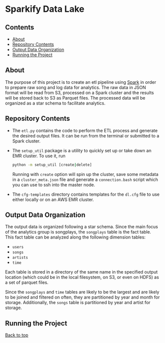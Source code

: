 # Sparkify Data Lake

## Contents

* [About](#about)
* [Repository Contents](#repository-contents)
* [Output Data Organization](#output-data-organization)
* [Running the Project](#running-the-project)

## About
The purpose of this project is to create an etl pipeline using
[Spark](https://spark.apache.org/) in order to prepare raw song and log data
for analytics. The raw data in JSON format will be read from S3, processed on a
Spark cluster and the results will be stored back to S3 as Parquet files. The
processed data will be organized as a star schema to facilitate analytics.

## Repository Contents

- The `etl.py` contains the code to perform the ETL process and generate the desired
  output files. It can be run from the terminal or submitted to a Spark cluster.
  
- The `setup_util` package is a utility to quickly set up or take down an EMR cluster.
  To use it, run
  ```bash
  python -m setup_util [create|delete]
  ```
  Running with `create` option will spin up the cluster, save some metadata in a
  `cluster_meta.json` file and generate a `connection.bash` script which you can use
  to ssh into the master node.

- The `cfg-templates` directory contains templates for the `dl.cfg` file to use either locally
  or on an AWS EMR cluster.

## Output Data Organization

The output data is organized following a star schema. Since the main focus of the analytics
group is songplays, the `songplays` table is the fact table. This fact table can be analyzed 
along the following dimension tables:
- `users`
- `songs`
- `artists`
- `time`

Each table is stored in a directory of the same name in the specified output location (which
could be in the local filesystem, on S3, or even on HDFS) as a set of parquet files.

Since the `songplays` and `time` tables are likely to be the largest and are likely to be joined 
and filtered on often, they are partitioned by year and month for storage. Additionally, the
`songs` table is partitioned by year and artist for storage.

## Running the Project


[Back to top](#sparkify-data-lake)
